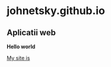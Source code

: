 # johnetsky.github.io

## Aplicatii web

**Hello world**

[My site is](https://johnetsky.github.io)
